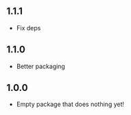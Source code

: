 ## 1.1.1

* Fix deps

## 1.1.0

* Better packaging

## 1.0.0

* Empty package that does nothing yet!
